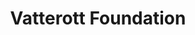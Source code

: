 ---
title: 'Vatterott Foundation'
slogan: 'Celebrating over 70 Years   Supporting St. Louis Non-Profits'
applybuttontext: 'Apply for a Grant'
focalareatitle: 'Our Focal Areas'
areatitleA: 'Educational Opportunities'
subfocalareaA: 'Catholic elementary and secondary education for disadvantaged youth'
areatitleB: 'Amelioration of Sickness & Distress'
subfocalareaB: 'Health care organizations that treat under-served populations'
areatitleC: 'Promotion of Public Welfare'
subfocalareaC: 'Services for the poor and assisting mothers who choose life for unborn children'
areatitleD: 'Religious Advancement'
subfocalareaD: 'Religious orders that uphold a Catholic presence in low-income communities and provide spiritual services to those in need'
focalareabutton: 'Find Out Who We Help'
missionstatementtitle: 'Mission Statement'
missionstatement: >-
  For the **amelioration of human poverty**, sickness, and distress, for the **advancement of education**, science, and learning, for the **promotion of the public welfare**, and for the **advancement of religion** and the realization of Christ's Kingdom on earth, all for the greater glory of God.
missionbutton: 'See Our Current Trustees'
historytitle: 'Our History'
firsthistoryblockquoteA: 'To me, a home consecrated to God, with all its members looking to Him for direction, '
firsthistoryblockquoteboldA: 'planning'
firsthistoryblockquoteB: 'together,'
firsthistoryblockquoteboldB: 'playing'
firsthistoryblockquoteC: 'together, ' 
firsthistoryblockquoteboldC: 'praying' 
firsthistoryblockquoteD: 'together...survives the years with joy.'
firsthistoryquote: "Established in 1948 by Charles F. and Joseph H. Vatterott, the Vatterott Foundation provides funding to non-profit organizations located in the greater St. Louis area that share in the family foundation's focus areas and mission."
blockquoteauthor: 'Charles F. Vatterott'
blockquoteauthortitle: 'Vatterott Foundation Co-Founder'
figures:
    - image: '/img/foundation-co-founder-joseph-vatterott.jpg'
      caption: 'Joseph H. Vatterott'
    - image: '/img/foundation-co-founder-charles-f-vatterott.jpg'
      caption: 'Charles F. Vatterott'
secondhistoryquoteA: 'During a time in which anti-racist dissent often resulted in perilous consequences, the Vatterott Foundation worked to preserve the dignity of all people. Since its first donation to the'
quotelinkA: 'Catholic Interracial Council'
secondhistoryquoteB: 'on October 27, 1948, the Vatterott Foundation remains a committed advocate in promoting racial justice.'
secondhistoryblockquoteA: 'Our home, while never destitute, was '
secondhistoryblockquoteboldA: 'poor but always happy.'
secondhistoryblockquoteB: 'Our parents insisted on us unselfishness and the blessings of poverty; dignity of men; the nobility of labor and in full bloom sense of responsibility.'
thirdhistoryquoteA: 'For many years the Foundation supported the'
quotelinkB: 'Holy Angels School in Kinloch'
thirdhistoryquoteB: 'by contributing monthly to pay for the salary of the school principal. In that way, the Foundation has helped to maintain a Catholic presence in one of the most needy areas of St. Louis County.'
fourthhistoryquote: "Today the Vatterott Foundation Trustees work to keep the founders' humanitarian and religious spirit alive through their grant-making."
vfybheader: 'Vatterott Foundation Youth Board'
vfybquoteA: 'In 2000 the Vatterott Foundation extended its tradition of giving by forming the Vatterott Foundation Youth Board (VFYB). The Youth Board is comprised of Vatterott descendants aged 13 to 30 who are interested in giving back to their community in the spirit of their ancestors.'
vfybblockquoteA: 'I feel that '
vfybblockquoteboldA: 'youthful'
vfybblockquoteB: 'energy can lead to'
vfybblockquoteboldB: 'success'
vfybblockquoteC: 'as well as'
vfybblockquoteboldC: 'opportunity.'
vfybquoteB: 'In the spirit of the original foundation, the VFYB takes a unique approach to their grant making. The VFYB focuses on three core aspects of charity: family, community and active participation.'
vfybbutton: 'Learn More About VFYB'
applytitle: 'Apply Today'
applytext: 'We are accepting applications for grants now!'
applybutton: 'Apply for a Grant' 
---